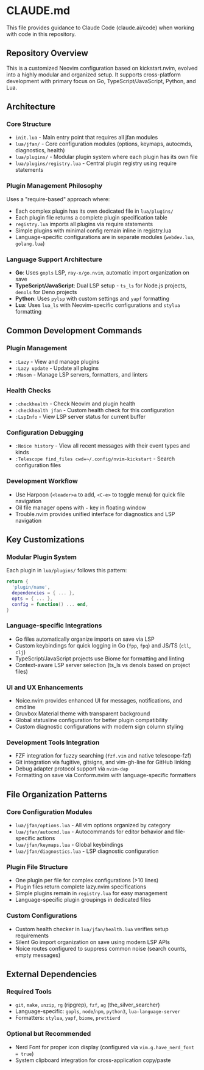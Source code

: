 # CLAUDE.md

This file provides guidance to Claude Code (claude.ai/code) when working with code in this repository.

## Repository Overview

This is a customized Neovim configuration based on kickstart.nvim, evolved into a highly modular and organized setup. It supports cross-platform development with primary focus on Go, TypeScript/JavaScript, Python, and Lua.

## Architecture

### Core Structure

- `init.lua` - Main entry point that requires all jfan modules
- `lua/jfan/` - Core configuration modules (options, keymaps, autocmds, diagnostics, health)
- `lua/plugins/` - Modular plugin system where each plugin has its own file
- `lua/plugins/registry.lua` - Central plugin registry using require statements

### Plugin Management Philosophy

Uses a "require-based" approach where:

- Each complex plugin has its own dedicated file in `lua/plugins/`
- Each plugin file returns a complete plugin specification table
- `registry.lua` imports all plugins via require statements
- Simple plugins with minimal config remain inline in registry.lua
- Language-specific configurations are in separate modules (`webdev.lua`, `golang.lua`)

### Language Support Architecture

- **Go**: Uses `gopls` LSP, `ray-x/go.nvim`, automatic import organization on save
- **TypeScript/JavaScript**: Dual LSP setup - `ts_ls` for Node.js projects, `denols` for Deno projects
- **Python**: Uses `pylsp` with custom settings and `yapf` formatting
- **Lua**: Uses `lua_ls` with Neovim-specific configurations and `stylua` formatting

## Common Development Commands

### Plugin Management

- `:Lazy` - View and manage plugins
- `:Lazy update` - Update all plugins
- `:Mason` - Manage LSP servers, formatters, and linters

### Health Checks

- `:checkhealth` - Check Neovim and plugin health
- `:checkhealth jfan` - Custom health check for this configuration
- `:LspInfo` - View LSP server status for current buffer

### Configuration Debugging

- `:Noice history` - View all recent messages with their event types and kinds
- `:Telescope find_files cwd=~/.config/nvim-kickstart` - Search configuration files

### Development Workflow

- Use Harpoon (`<leader>a` to add, `<C-e>` to toggle menu) for quick file navigation
- Oil file manager opens with `-` key in floating window
- Trouble.nvim provides unified interface for diagnostics and LSP navigation

## Key Customizations

### Modular Plugin System

Each plugin in `lua/plugins/` follows this pattern:

```lua
return {
  'plugin/name',
  dependencies = { ... },
  opts = { ... },
  config = function() ... end,
}
```

### Language-specific Integrations

- Go files automatically organize imports on save via LSP
- Custom keybindings for quick logging in Go (`fpp`, `fpq`) and JS/TS (`cll`, `clj`)
- TypeScript/JavaScript projects use Biome for formatting and linting
- Context-aware LSP server selection (ts_ls vs denols based on project files)

### UI and UX Enhancements

- Noice.nvim provides enhanced UI for messages, notifications, and cmdline
- Gruvbox Material theme with transparent background
- Global statusline configuration for better plugin compatibility
- Custom diagnostic configurations with modern sign column styling

### Development Tools Integration

- FZF integration for fuzzy searching (`fzf.vim` and native telescope-fzf)
- Git integration via fugitive, gitsigns, and vim-gh-line for GitHub linking
- Debug adapter protocol support via `nvim-dap`
- Formatting on save via Conform.nvim with language-specific formatters

## File Organization Patterns

### Core Configuration Modules

- `lua/jfan/options.lua` - All vim options organized by category
- `lua/jfan/autocmd.lua` - Autocommands for editor behavior and file-specific actions
- `lua/jfan/keymaps.lua` - Global keybindings
- `lua/jfan/diagnostics.lua` - LSP diagnostic configuration

### Plugin File Structure

- One plugin per file for complex configurations (>10 lines)
- Plugin files return complete lazy.nvim specifications
- Simple plugins remain in `registry.lua` for easy management
- Language-specific plugin groupings in dedicated files

### Custom Configurations

- Custom health checker in `lua/jfan/health.lua` verifies setup requirements
- Silent Go import organization on save using modern LSP APIs
- Noice routes configured to suppress common noise (search counts, empty messages)

## External Dependencies

### Required Tools

- `git`, `make`, `unzip`, `rg` (ripgrep), `fzf`, `ag` (the_silver_searcher)
- Language-specific: `gopls`, `node`/`npm`, `python3`, `lua-language-server`
- Formatters: `stylua`, `yapf`, `biome`, `prettierd`

### Optional but Recommended

- Nerd Font for proper icon display (configured via `vim.g.have_nerd_font = true`)
- System clipboard integration for cross-application copy/paste

